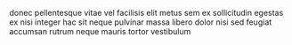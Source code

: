 donec pellentesque vitae vel facilisis elit metus sem ex sollicitudin egestas ex
nisi integer hac sit neque pulvinar massa libero dolor nisi sed feugiat
accumsan rutrum neque mauris tortor vestibulum